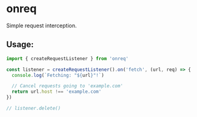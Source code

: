 # onreq
Simple request interception.

## Usage:
```javascript
import { createRequestListener } from 'onreq'

const listener = createRequestListener().on('fetch', (url, req) => {
  console.log(`Fetching: "${url}"!`)

  // Cancel requests going to 'example.com'
  return url.host !== 'example.com'
})

// listener.delete()
```
